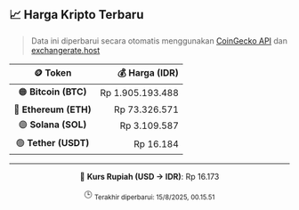 

<!-- HARGA_KRIPTO -->
## 📈 Harga Kripto Terbaru

> Data ini diperbarui secara otomatis menggunakan [CoinGecko API](https://www.coingecko.com/) dan [exchangerate.host](https://exchangerate.host/)

<div align="center">

| 🪙 Token | 💰 Harga (IDR) |
|:------:|---------------:|
| 🟠 **Bitcoin (BTC)**   | Rp 1.905.193.488 |
| 🔵 **Ethereum (ETH)**  | Rp 73.326.571 |
| 🟣 **Solana (SOL)**    | Rp 3.109.587 |
| 🟢 **Tether (USDT)**   | Rp 16.184 |

---

💱 **Kurs Rupiah (USD → IDR)**: Rp 16.173

🕒 <sub>Terakhir diperbarui: 15/8/2025, 00.15.51</sub>

</div>
<!-- /HARGA_KRIPTO -->
